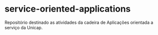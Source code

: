 # service-oriented-applications
Repositório destinado as atividades da cadeira de Aplicações orientada a serviço da Unicap.
